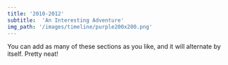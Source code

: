 ```yaml
---
title: '2010-2012'
subtitle:  'An Interesting Adventure'
img_path: '/images/timeline/purple200x200.png'
---
```


You can add as many of these sections as you like, and it will alternate by itself. Pretty neat!
